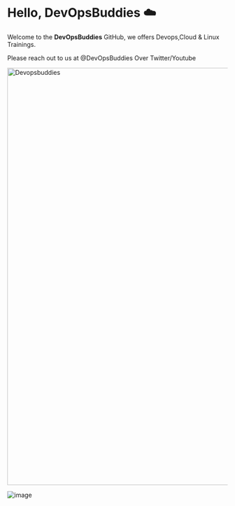 # Hello, DevOpsBuddies :cloud:


Welcome to the **DevOpsBuddies** GitHub, we offers Devops,Cloud & Linux Trainings. 


Please reach out to us at @DevOpsBuddies Over Twitter/Youtube

<img width="954" alt="Devopsbuddies" src="https://github.com/DevOpsBuddies/DevOpsBuddies.github.io/assets/133563308/dbd4057f-ce5d-466c-b9bc-3aa33cb71e31">



![image](https://github.com/DevOpsBuddies/.github/assets/133563308/aef1d0cc-d8c9-4da7-b5ad-f2e1e61da7f6)
